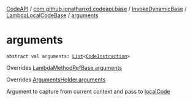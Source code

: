 [CodeAPI](../../../index.md) / [com.github.jonathanxd.codeapi.base](../../index.md) / [InvokeDynamicBase](../index.md) / [LambdaLocalCodeBase](index.md) / [arguments](.)

# arguments

`abstract val arguments: `[`List`](https://kotlinlang.org/api/latest/jvm/stdlib/kotlin.collections/-list/index.html)`<`[`CodeInstruction`](../../../com.github.jonathanxd.codeapi/-code-instruction.md)`>`

Overrides [LambdaMethodRefBase.arguments](../-lambda-method-ref-base/arguments.md)

Overrides [ArgumentsHolder.arguments](../../-arguments-holder/arguments.md)

Argument to capture from current context and pass to [localCode](local-code.md)

